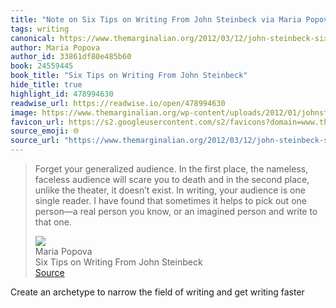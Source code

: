 ```yaml
---
title: "Note on Six Tips on Writing From John Steinbeck via Maria Popova"
tags: writing
canonical: https://www.themarginalian.org/2012/03/12/john-steinbeck-six-tips-on-writing/
author: Maria Popova
author_id: 33861df80e485b60
book: 24559445
book_title: "Six Tips on Writing From John Steinbeck"
hide_title: true
highlight_id: 478994630
readwise_url: https://readwise.io/open/478994630
image: https://www.themarginalian.org/wp-content/uploads/2012/01/johnsteinbeck2.jpg?fit=600%2C315&ssl=1
favicon_url: https://s2.googleusercontent.com/s2/favicons?domain=www.themarginalian.org
source_emoji: 🌐
source_url: "https://www.themarginalian.org/2012/03/12/john-steinbeck-six-tips-on-writing/#:~:text=Forget%20your%20generalized,to%20that%20one."
---
```


> Forget your generalized audience. In the first place, the nameless, faceless audience will scare you to death and in the second place, unlike the theater, it doesn’t exist. In writing, your audience is one single reader. I have found that sometimes it helps to pick out one person—a real person you know, or an imagined person and write to that one.
> <div class="quoteback-footer"><div class="quoteback-avatar"><img class="mini-favicon" src="https://s2.googleusercontent.com/s2/favicons?domain=www.themarginalian.org"></div><div class="quoteback-metadata"><div class="metadata-inner"><span style="display:none">FROM:</span><div aria-label="Maria Popova" class="quoteback-author"> Maria Popova</div><div aria-label="Six Tips on Writing From John Steinbeck" class="quoteback-title"> Six Tips on Writing From John Steinbeck</div></div></div><div class="quoteback-backlink"><a target="_blank" aria-label="go to the full text of this quotation" rel="noopener" href="https://www.themarginalian.org/2012/03/12/john-steinbeck-six-tips-on-writing/#:~:text=Forget%20your%20generalized,to%20that%20one." class="quoteback-arrow"> Source</a></div></div>

Create an archetype to narrow the field of writing and get writing faster